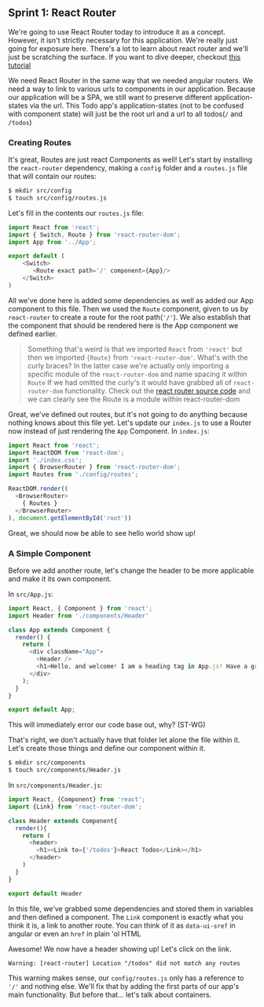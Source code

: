 ## Sprint 1: React Router

We're going to use React Router today to introduce it as a concept. However, it isn't strictly necessary for this application. We're really just going for exposure here. There's a lot to learn about react router and we'll just be scratching the surface. If you want to dive deeper, checkout [this tutorial](https://github.com/reactjs/react-router-tutorial)

We need React Router in the same way that we needed angular routers. We need a way to link to various urls to components in our application. Because our application will be a SPA, we still want to preserve different application-states via the url. This Todo app's application-states (not to be confused with component state) will just be the root url and a url to all todos(`/` and `/todos`)

### Creating Routes
It's great, Routes are just react Components as well! Let's start by installing the `react-router` dependency, making a `config` folder and a `routes.js` file that will contain our routes:

```bash
$ mkdir src/config
$ touch src/config/routes.js
```

Let's fill in the contents our `routes.js` file:

```js
import React from 'react';
import { Switch, Route } from 'react-router-dom';
import App from '../App';

export default (
    <Switch>
       <Route exact path='/' component={App}/>
    </Switch>
)
```

All we've done here is added some dependencies as well as added our App component to this file. Then we used the `Route` component, given to us by `react-router` to create a route for the root path(`'/'`). We also establish that the component that should be rendered here is the App component we defined earlier.

> Something that's weird is that we imported `React` from `'react'` but then we imported `{Route}` from `'react-router-dom'`. What's with the curly braces? In the latter case we're actually only importing a specific module of the `react-router-dom` and name spacing it within `Route` If we had omitted the curly's it would have grabbed all of `react-router-dom` functionality. Check out the [react router source code](https://github.com/reactjs/react-router-dom) and we can clearly see the Route is a module within react-router-dom

Great, we've defined out routes, but it's not going to do anything because nothing knows about this file yet. Let's update our `index.js` to use a Router now instead of just rendering the `App` Component. In `index.js`:


```js
import React from 'react';
import ReactDOM from 'react-dom';
import './index.css';
import { BrowserRouter } from 'react-router-dom';
import Routes from './config/routes';

ReactDOM.render((
  <BrowserRouter>
  	{ Routes }
  </BrowserRouter>
), document.getElementById('root'))
```

Great, we should now be able to see hello world show up!



### A Simple Component
Before we add another route, let's change the header to be more applicable and make it its own component.

In `src/App.js`:

```js
import React, { Component } from 'react';
import Header from './components/Header'

class App extends Component {
  render() {
    return (
      <div className="App">
        <Header />
        <h1>Hello, and welcome! I am a heading tag in App.js! Have a great day!</h1>
      </div>
    );
  }
}

export default App;
```

This will immediately error our code base out, why? (ST-WG)

That's right, we don't actually have that folder let alone the file within it. Let's create those things and define our component within it.

```bash
$ mkdir src/components
$ touch src/components/Header.js
```

In `src/components/Header.js`:

```js
import React, {Component} from 'react';
import {Link} from 'react-router-dom';

class Header extends Component{
  render(){
    return (
      <header>
        <h1><Link to={'/todos'}>React Todos</Link></h1>
      </header>
    )
  }
}

export default Header
```

In this file, we've grabbed some dependencies and stored them in variables and then defined a component. The `Link` component is exactly what you think it is, a link to another route. You can think of it as `data-ui-sref` in angular or even an `href` in plain 'ol HTML

Awesome! We now have a header showing up! Let's click on the link.

```
Warning: [react-router] Location "/todos" did not match any routes
```

This warning makes sense, our `config/routes.js` only has a reference to `'/'` and nothing else. We'll fix that by adding the first parts of our app's main functionality. But before that... let's talk about containers.
